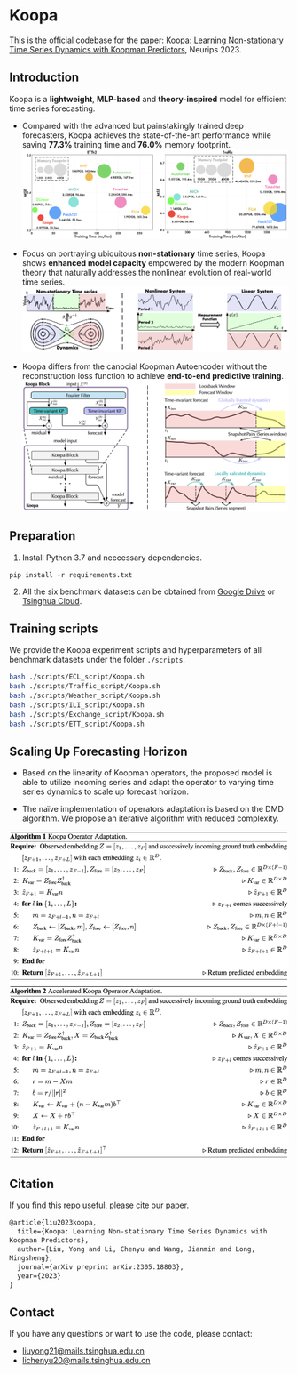 # Koopa


This is the official codebase for the paper: [Koopa: Learning Non-stationary Time Series Dynamics with Koopman Predictors](https://arxiv.org/pdf/2305.18803.pdf), Neurips 2023. 

## Introduction

Koopa is a **lightweight**, **MLP-based** and **theory-inspired** model for efficient time series forecasting. 

- Compared with the advanced but painstakingly trained deep forecasters, Koopa achieves the state-of-the-art performance while saving **77.3%** training time and **76.0%** memory footprint.
![model efficiency](./figures/efficiency.png)


- Focus on portraying ubiquitous **non-stationary** time series, Koopa shows **enhanced model capacity** empowered by the modern Koopman theory that naturally addresses the nonlinear evolution of real-world time series.
![motivation](./figures/motivation.png)

- Koopa differs from the canocial Koopman Autoencoder without the reconstruction loss function to achieve **end-to-end predictive training**.
![architecture](./figures/architecture.png)

## Preparation

1. Install Python 3.7 and neccessary dependencies.
```
pip install -r requirements.txt
```
2. All the six benchmark datasets can be obtained from [Google Drive](https://drive.google.com/file/d/1CC4ZrUD4EKncndzgy5PSTzOPSqcuyqqj/view?usp=sharing) or [Tsinghua Cloud](https://cloud.tsinghua.edu.cn/f/b8f4a78a39874ac9893e/?dl=1).

## Training scripts

We provide the Koopa experiment scripts and hyperparameters of all benchmark datasets under the folder `./scripts`.

```bash
bash ./scripts/ECL_script/Koopa.sh
bash ./scripts/Traffic_script/Koopa.sh
bash ./scripts/Weather_script/Koopa.sh
bash ./scripts/ILI_script/Koopa.sh
bash ./scripts/Exchange_script/Koopa.sh
bash ./scripts/ETT_script/Koopa.sh
```

## Scaling Up Forecasting Horizon

- Based on the linearity of Koopman operators, the proposed model is able to utilize incoming series and adapt the operator to varying time series dynamics to scale up forecast horizon.

- The naïve implementation of operators adaptation is based on the DMD algorithm. We propose an iterative algorithm with reduced complexity.

![theoretical contributions](./figures/algorithm.png)

## Citation

If you find this repo useful, please cite our paper. 

```
@article{liu2023koopa,
  title={Koopa: Learning Non-stationary Time Series Dynamics with Koopman Predictors},
  author={Liu, Yong and Li, Chenyu and Wang, Jianmin and Long, Mingsheng},
  journal={arXiv preprint arXiv:2305.18803},
  year={2023}
}
```

## Contact

If you have any questions or want to use the code, please contact:
* liuyong21@mails.tsinghua.edu.cn
* lichenyu20@mails.tsinghua.edu.cn